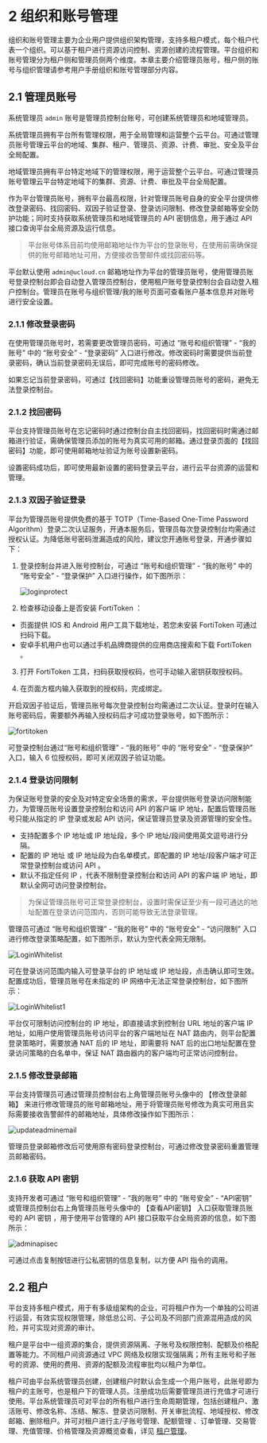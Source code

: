 # 2 组织和账号管理

组织和账号管理主要为企业用户提供组织架构管理，支持多租户模式，每个租户代表一个组织。可以基于租户进行资源访问控制、资源创建的流程管理。平台组织和账号管理分为租户侧和管理员侧两个维度。本章主要介绍管理员账号，租户侧的账号与组织管理请参考用户手册组织和账号管理部分内容。

## 2.1 管理员账号

系统管理员 `admin` 账号是管理员控制台账号，可创建系统管理员和地域管理员。

系统管理员拥有平台所有管理权限，用于全局管理和运营整个云平台。可通过管理员账号管理云平台的地域、集群、租户、管理员、资源、计费、审批、安全及平台全局配置。

地域管理员拥有平台特定地域下的管理权限，用于运营整个云平台。可通过管理员账号管理云平台特定地域下的集群、资源、计费、审批及平台全局配置。

作为平台管理员账号，拥有平台最高权限，针对管理员账号自身的安全平台提供修改登录密码、找回密码、双因子验证登录、登录访问限制、修改登录邮箱等安全防护功能；同时支持获取系统管理员和地域管理员的 API 密钥信息，用于通过 API 接口查询平台全局资源及运行信息。

> 平台账号体系目前均使用邮箱地址作为平台的登录账号，在使用前需确保提供的账号邮箱地址可用，方便接收告警邮件或找回密码等。

平台默认使用 `admin@ucloud.cn` 邮箱地址作为平台的管理员账号，使用管理员账号登录控制台即会自动登入管理员控制台，使用租户账号登录控制台会自动登入租户控制台。管理员在账号与组织管理/我的账号页面可查看账户基本信息并对账号进行安全设置。

### 2.1.1 修改登录密码

在使用管理员账号时，若需要更改管理员密码，可通过 “账号和组织管理” - “我的账号” 中的 “账号安全” - “登录密码” 入口进行修改。修改密码时需要提供当前登录密码，确认当前登录密码无误后，即可完成账号的密码修改。

如果忘记当前登录密码，可通过【找回密码】功能重设管理员账号的密码，避免无法登录控制台。

### 2.1.2 找回密码

平台支持管理员账号在忘记密码时通过控制台自主找回密码，找回密码时需通过邮箱进行验证，需确保管理员添加的账号为真实可用的邮箱。通过登录⻚面的【找回密码】功能，即可使用邮箱地址验证为账号设置新密码。

设置密码成功后，即可使用最新设置的密码登录云平台，进行云平台资源的运营和管理。

### 2.1.3 双因子验证登录

平台为管理员账号提供免费的基于 TOTP（Time-Based One-Time Password Algorithm）登录二次认证服务，开通本服务后，管理员每次登录控制台均需通过授权认证。为降低账号密码泄漏造成的风险，建议您开通账号登录，开通步骤如下：

1. 登录控制台并进入账号控制台，可通过 “账号和组织管理” - “我的账号” 中的 “账号安全” - “登录保护” 入口进行操作，如下图所示：

   ![loginprotect](../images/adminguide/loginprotect.png)

2. 检查移动设备上是否安装 FortiToken ：

- 页面提供 IOS 和 Android 用户工具下载地址，若您未安装 FortiToken 可通过扫码下载。
- 安卓手机用户也可以通过手机品牌商提供的应用商店搜索和下载 FortiToken 。

3. 打开 FortiToken 工具，扫码获取授权码，也可手动输入密钥获取授权码。

4. 在页面方框内输入获取到的授权码，完成绑定。

开启双因子验证后，管理员账号每次登录控制台均需通过二次认证。登录时在输入账号密码后，需要额外再输入授权码后才可成功登录账号，如下图所示：

![fortitoken](../images/adminguide/fortitokenlogin.png)

可登录控制台通过“账号和组织管理” - “我的账号” 中的 “账号安全” - “登录保护” 入口，输入 6 位授权码，即可关闭双因子验证功能。

### 2.1.4 登录访问限制

为保证账号登录的安全及对特定安全场景的需求，平台提供账号登录访问限制能力，为管理员账号设置登录控制台和访问 API 的客户端 IP 地址，配置后管理员账号只能从指定的 IP 登录或发起 API 访问，保证管理员登录及资源管理的安全性。

* 支持配置多个 IP 地址或 IP 地址段，多个 IP 地址/段间使用英文逗号进行分隔。
* 配置的 IP 地址 或 IP 地址段为白名单模式，即配置的 IP 地址/段客户端才可正常登录控制台或访问 API 。
* 默认不指定任何 IP ，代表不限制登录控制台和访问 API 的客户端 IP 地址，即默认全网可访问登录控制台。

> 为保证管理员账号可正常登录控制台，设置时需保证至少有一段可通达的地址配置在登录访问范围内，否则可能导致无法登录管理。

管理员可通过 “账号和组织管理” - “我的账号” 中的 “账号安全” - “访问限制” 入口进行修改登录策略配置，如下图所示，默认为空代表全网无限制。

![LoginWhitelist](../images/adminguide/LoginWhitelist.png)

可在登录访问范围内输入可登录平台的 IP 地址或 IP 地址段，点击确认即可生效。配置成功后，管理员账号在未指定的 IP 网络中无法正常登录控制台，如下图所示：

![LoginWhitelist1](../images/adminguide/LoginWhitelist1.png)

平台仅可限制访问控制台的 IP 地址，即直接请求到控制台 URL 地址的客户端 IP 地址，如用户使用管理员账号访问平台的客户端地址在 NAT 路由内，则平台配置登录策略时，需要放通 NAT 后的 IP 地址，即需要将 NAT 后的出口地址配置在登录访问策略的白名单中，保证 NAT 路由器内的客户端均可正常访问控制台。

### 2.1.5 修改登录邮箱

平台支持管理员可通过管理员控制台右上角管理员账号头像中的 【修改登录邮箱】 来进行修改管理员的账号邮箱地址，用于将管理员账号修改为真实可用且实际需要接收告警邮件的邮箱地址，具体修改操作如下图所示：

![updateadminemail](../images/adminguide/updateadminemail.png)

管理员登录邮箱修改后可使用原有密码登录控制台，可通过修改登录密码重置管理员邮箱密码。

### 2.1.6 获取 API 密钥

支持开发者可通过 “账号和组织管理” - “我的账号” 中的 “账号安全” - “API密钥” 或管理员控制台右上角管理员账号头像中的 【查看API密钥】 入口获取管理员账号的 API 密钥 ，用于使用平台管理的 API 接口获取平台全局资源的信息，如下图所示：

![adminapisec](../images/adminguide/adminapisec.png)

可通过点击复制按钮进行公私密钥的信息复制，以方便 API 指令的调用。

## 2.2 租户 

平台支持多租户模式，用于有多级组架构的企业，可将租户作为一个单独的公司进行运营，有效实现权限管理，除低总公司、子公司及不同部门资源混用造成的风险，并可实现对资源的审计。

租户是平台中一组资源的集合，提供资源隔离、子账号及权限控制、配额及价格配置等能力。不同租户间资源通过 VPC 网络及权限实现强隔离；所有主账号和子账号的资源、使用的费用、资源的配额及流程审批均以租户为单位。

租户可由平台系统管理员创建，创建租户时默认会生成一个用户账号，此账号即为租户的主账号，也是租户下的管理人员。注册成功后需要管理员进行充值才可进行使用。平台系统管理员可对平台的所有租户进行生命周期管理，包括创建租户、激活账号、修改名称、冻结、解冻、登录访问限制、开关审批流程、地域授权、修改邮箱、删除租户。并可对租户进行主/子账号管理、配额管理 、订单管理、交易管理、充值管理、价格管理及资源概览查看，详见 [租户管理](tenant.md)。

